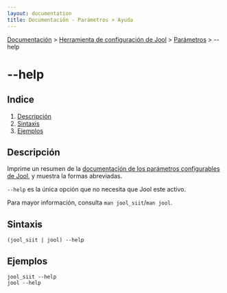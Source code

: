 ```yaml
---
layout: documentation
title: Documentación - Parámetros > Ayuda
---
```


[Documentación](esp-doc-index.html) > [Herramienta de configuración de Jool](esp-doc-index.html#aplicacion-de-espacio-de-usuario) > [Parámetros](esp-usr-flags.html) > \--help

# \--help

## Indice

1. [Descripción](#description)
2. [Sintaxis](#sintaxis)
3. [Ejemplos](#ejemplos)

## Descripción

Imprime un resumen de la [documentación de los parámetros configurables de Jool](esp-usr-flags.html), y muestra la formas abreviadas.

`--help` es la única opción que no necesita que Jool este activo.

Para mayor información, consulta `man jool_siit`/`man jool`.

## Sintaxis

	(jool_siit | jool) --help

## Ejemplos

	jool_siit --help
	jool --help
